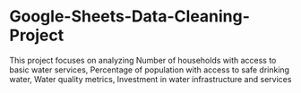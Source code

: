 # Google-Sheets-Data-Cleaning-Project
This project focuses on analyzing Number of households with access to basic water services, Percentage of population with access to safe drinking water, Water quality metrics, Investment in water infrastructure and services
